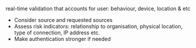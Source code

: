 real-time validation that accounts for user: behaviour, device, location & etc
- Consider source and requested sources
- Assess risk indicators: relationship to organisation, physical location, type of connection, IP address etc.
- Make authentication stronger if needed 